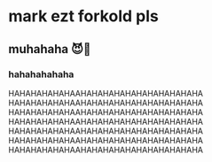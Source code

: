 # mark ezt forkold pls
## muhahaha 😈🥺
### hahahahahaha
HAHAHAHAHAHAAHAHAHAHAHAHAHAHAHAHAHA
HAHAHAHAHAHAAHAHAHAHAHAHAHAHAHAHAHA
HAHAHAHAHAHAAHAHAHAHAHAHAHAHAHAHAHA
HAHAHAHAHAHAAHAHAHAHAHAHAHAHAHAHAHA
HAHAHAHAHAHAAHAHAHAHAHAHAHAHAHAHAHA
HAHAHAHAHAHAAHAHAHAHAHAHAHAHAHAHAHA
HAHAHAHAHAHAAHAHAHAHAHAHAHAHAHAHAHA
